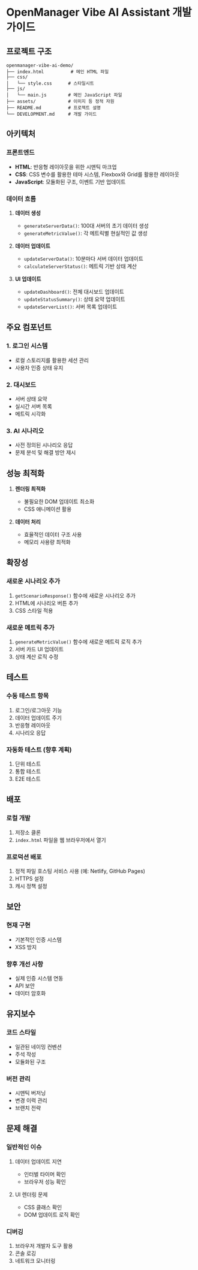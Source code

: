 # OpenManager Vibe AI Assistant 개발 가이드

## 프로젝트 구조

```
openmanager-vibe-ai-demo/
├── index.html          # 메인 HTML 파일
├── css/
│   └── style.css      # 스타일시트
├── js/
│   └── main.js        # 메인 JavaScript 파일
├── assets/            # 이미지 등 정적 자원
├── README.md          # 프로젝트 설명
└── DEVELOPMENT.md     # 개발 가이드
```

## 아키텍처

### 프론트엔드

- **HTML**: 반응형 레이아웃을 위한 시맨틱 마크업
- **CSS**: CSS 변수를 활용한 테마 시스템, Flexbox와 Grid를 활용한 레이아웃
- **JavaScript**: 모듈화된 구조, 이벤트 기반 업데이트

### 데이터 흐름

1. **데이터 생성**
   - `generateServerData()`: 100대 서버의 초기 데이터 생성
   - `generateMetricValue()`: 각 메트릭별 현실적인 값 생성

2. **데이터 업데이트**
   - `updateServerData()`: 10분마다 서버 데이터 업데이트
   - `calculateServerStatus()`: 메트릭 기반 상태 계산

3. **UI 업데이트**
   - `updateDashboard()`: 전체 대시보드 업데이트
   - `updateStatusSummary()`: 상태 요약 업데이트
   - `updateServerList()`: 서버 목록 업데이트

## 주요 컴포넌트

### 1. 로그인 시스템

- 로컬 스토리지를 활용한 세션 관리
- 사용자 인증 상태 유지

### 2. 대시보드

- 서버 상태 요약
- 실시간 서버 목록
- 메트릭 시각화

### 3. AI 시나리오

- 사전 정의된 시나리오 응답
- 문제 분석 및 해결 방안 제시

## 성능 최적화

1. **렌더링 최적화**
   - 불필요한 DOM 업데이트 최소화
   - CSS 애니메이션 활용

2. **데이터 처리**
   - 효율적인 데이터 구조 사용
   - 메모리 사용량 최적화

## 확장성

### 새로운 시나리오 추가

1. `getScenarioResponse()` 함수에 새로운 시나리오 추가
2. HTML에 시나리오 버튼 추가
3. CSS 스타일 적용

### 새로운 메트릭 추가

1. `generateMetricValue()` 함수에 새로운 메트릭 로직 추가
2. 서버 카드 UI 업데이트
3. 상태 계산 로직 수정

## 테스트

### 수동 테스트 항목

1. 로그인/로그아웃 기능
2. 데이터 업데이트 주기
3. 반응형 레이아웃
4. 시나리오 응답

### 자동화 테스트 (향후 계획)

1. 단위 테스트
2. 통합 테스트
3. E2E 테스트

## 배포

### 로컬 개발

1. 저장소 클론
2. `index.html` 파일을 웹 브라우저에서 열기

### 프로덕션 배포

1. 정적 파일 호스팅 서비스 사용 (예: Netlify, GitHub Pages)
2. HTTPS 설정
3. 캐시 정책 설정

## 보안

### 현재 구현

- 기본적인 인증 시스템
- XSS 방지

### 향후 개선 사항

- 실제 인증 시스템 연동
- API 보안
- 데이터 암호화

## 유지보수

### 코드 스타일

- 일관된 네이밍 컨벤션
- 주석 작성
- 모듈화된 구조

### 버전 관리

- 시맨틱 버저닝
- 변경 이력 관리
- 브랜치 전략

## 문제 해결

### 일반적인 이슈

1. 데이터 업데이트 지연
   - 인터벌 타이머 확인
   - 브라우저 성능 확인

2. UI 렌더링 문제
   - CSS 클래스 확인
   - DOM 업데이트 로직 확인

### 디버깅

1. 브라우저 개발자 도구 활용
2. 콘솔 로깅
3. 네트워크 모니터링 